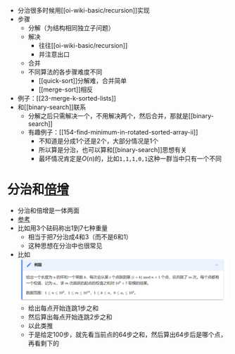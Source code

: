 - 分治很多时候用[[oi-wiki-basic/recursion]]实现
- 步骤
  - 分解（为结构相同独立子问题）
  - 解决
    - 往往[[oi-wiki-basic/recursion]]
    - 并注意出口
  - 合并
  - 不同算法的各步骤难度不同
    - [[quick-sort]]分解难，合并简单
    - [[merge-sort]]相反
- 例子：[[23-merge-k-sorted-lists]]
- 和[[binary-search]]联系
  - 分解之后只需解决一个，不用解决两个，然后合并，那就是[[binary-search]]
  - 有趣例子：[[154-find-minimum-in-rotated-sorted-array-ii]]
    - 不知道是分成1个还是2个，大部分情况是1个
    - 所以算是分治，也可以算和[[binary-search]]思想有关
    - 最坏情况肯定是$O(n)$的，比如`1,1,1,0,1`这种一群当中只有一个不同
# 分治和[倍增](https://oiwiki.org/basic/binary-lifting/)
- 分治和倍增是一体两面
- [参考](https://oiwiki.org/basic/binary-lifting/)
- 比如用3个砝码称出1到7七种重量
  - 相当于把7分治成4和3（而不是6和1）
  - 这种思想在分治中也很常见
- 比如 ![](binary-lifting-example.png)
  - 给出每点开始连跳1步之和
  - 然后算出每点开始连跳2步之和
  - 以此类推
  - 于是给定100步，就先看当前点的64步之和，然后算出64步后是哪个点，再看剩下的